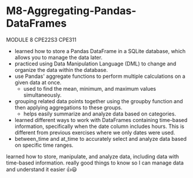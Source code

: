 # M8-Aggregating-Pandas-DataFrames
MODULE 8 CPE22S3 CPE311


- learned how to store a Pandas DataFrame in a SQLite database, which allows you to manage the data later.
- practiced using Data Manipulation Language (DML) to change and organize the data within the database.
- use Pandas' aggregate functions to perform multiple calculations on a given data at once.
  - used to find the mean, minimum, and maximum values simultaneously.
- grouping related data points together using the groupby function and then applying aggregations to these groups.
  - helps easily summarize and analyze data based on categories.
- learned different ways to work with DataFrames containing time-based information, specifically when the date column includes hours. This is different from previous exercises where we only dates were used.
- between_time and at_time to accurately select and analyze data based on specific time ranges.

learned how to store, manipulate, and analyze data, including data with time-based information.
really good things to know so I can manage data and understand it easier 👍😃
